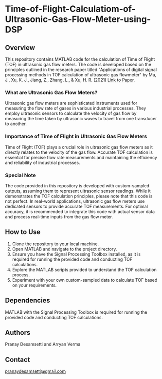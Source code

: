 # Time-of-Flight-Calculatiom-of-Ultrasonic-Gas-Flow-Meter-using-DSP

## Overview
This repository contains MATLAB code for the calculation of Time of Flight (TOF) in ultrasonic gas flow meters. The code is developed based on the principles outlined in the research paper titled "Applications of digital signal processing methods in TOF calculation of ultrasonic gas flowmeter" by Ma, J., Xu, K. J., Jiang, Z., Zhang, L., & Xu, H. R. (2021) [Link to Paper](insert_paper_link_here).

### What are Ultrasonic Gas Flow Meters?
Ultrasonic gas flow meters are sophisticated instruments used for measuring the flow rate of gases in various industrial processes. They employ ultrasonic sensors to calculate the velocity of gas flow by measuring the time taken by ultrasonic waves to travel from one transducer to another.

### Importance of Time of Flight in Ultrasonic Gas Flow Meters
Time of Flight (TOF) plays a crucial role in ultrasonic gas flow meters as it directly relates to the velocity of the gas flow. Accurate TOF calculation is essential for precise flow rate measurements and maintaining the efficiency and reliability of industrial processes.

### Special Note
The code provided in this repository is developed with custom-sampled outputs, assuming them to represent ultrasonic sensor readings. While it demonstrates the TOF calculation principles, please note that this code is not perfect. In real-world applications, ultrasonic gas flow meters use dedicated sensors to provide accurate TOF measurements. For optimal accuracy, it is recommended to integrate this code with actual sensor data and process real-time inputs from the gas flow meter.

## How to Use
1. Clone the repository to your local machine.
2. Open MATLAB and navigate to the project directory.
3. Ensure you have the Signal Processing Toolbox installed, as it is required for running the provided code and conducting TOF calculations.
4. Explore the MATLAB scripts provided to understand the TOF calculation process.
5. Experiment with your own custom-sampled data to calculate TOF based on your requirements.
   
## Dependencies
MATLAB with the Signal Processing Toolbox is required for running the provided code and conducting TOF calculations.
 
## Authors
Pranay Desamsetti and Arryan Verma

## Contact
pranaydesamsetti@gmail.com 
